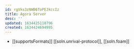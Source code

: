 ```yaml
---
id: rgVks3zNWB6ToPEJkccIz
title: Agora Server
desc: ''
updated: 1634425118796
created: 1634424694995
---
```




- [[supportsFormats]] [[soln.unrival-protocol]], [[soln.foam]]

